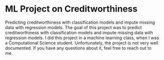 # ML Project on Creditworthiness

Predicting creditworthiness with classification models and impute missing data with regression models. The goal of this project was to predict creditworthiness with classification models and impute missing data with regression models. I did this project in a machine learning class, when I was a Computational Science student. Unfortunately, the project is not very well documented. If you have any questions about it, feel free to reach out to me.

